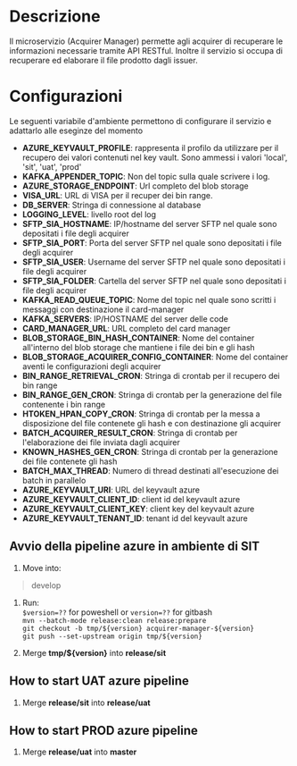 # Descrizione
Il microservizio (Acquirer Manager) permette agli acquirer di recuperare le informazioni necessarie tramite API RESTful. Inoltre il servizio si occupa di recuperare ed elaborare il file prodotto dagli issuer.

# Configurazioni
Le seguenti variabile d'ambiente permettono di configurare il servizio e adattarlo alle eseginze del momento

- **AZURE_KEYVAULT_PROFILE**: rappresenta il profilo da utilizzare per il recupero dei valori contenuti nel key vault. Sono ammessi i valori 'local', 'sit', 'uat', 'prod'
- **KAFKA_APPENDER_TOPIC**: Non del topic sulla quale scrivere i log.
- **AZURE_STORAGE_ENDPOINT**: Url completo del blob storage
- **VISA_URL**: URL di VISA per il recuper dei bin range.
- **DB_SERVER**: Stringa di connessione al database
- **LOGGING_LEVEL**: livello root del log
- **SFTP_SIA_HOSTNAME**: IP/hostname del server SFTP nel quale sono depositati i file degli acquirer
- **SFTP_SIA_PORT**: Porta del server SFTP nel quale sono depositati i file degli acquirer
- **SFTP_SIA_USER**: Username del server SFTP nel quale sono depositati i file degli acquirer
- **SFTP_SIA_FOLDER**: Cartella del server SFTP nel quale sono depositati i file degli acquirer
- **KAFKA_READ_QUEUE_TOPIC**: Nome del topic nel quale sono scritti i messaggi con destinazione il card-manager
- **KAFKA_SERVERS**: IP/HOSTNAME del server delle code
- **CARD_MANAGER_URL**: URL completo del card manager
- **BLOB_STORAGE_BIN_HASH_CONTAINER**: Nome del container all'interno del blob storage che mantiene i file dei bin e gli hash
- **BLOB_STORAGE_ACQUIRER_CONFIG_CONTAINER**: Nome del container aventi le configurazioni degli acquirer
- **BIN_RANGE_RETRIEVAL_CRON**: Stringa di crontab per il recupero dei bin range
- **BIN_RANGE_GEN_CRON**: Stringa di crontab per la generazione del file contenente i bin range
- **HTOKEN_HPAN_COPY_CRON**: Stringa di crontab per la messa a disposizione del file contenete gli hash e con destinazione gli acquirer
- **BATCH_ACQUIRER_RESULT_CRON**: Stringa di crontab per l'elaborazione dei file inviata dagli acquirer
- **KNOWN_HASHES_GEN_CRON**: Stringa di crontab per la generazione dei file contenete gli hash
- **BATCH_MAX_THREAD**: Numero di thread destinati all'esecuzione dei batch in parallelo
- **AZURE_KEYVAULT_URI**: URL del keyvault azure
- **AZURE_KEYVAULT_CLIENT_ID**: client id  del keyvault azure
- **AZURE_KEYVAULT_CLIENT_KEY**: client key  del keyvault azure
- **AZURE_KEYVAULT_TENANT_ID**: tenant id  del keyvault azure

## Avvio della pipeline azure in ambiente di SIT

 1. Move into:
> develop

 1. Run:<br>
    `$version=??` for poweshell or `version=??` for gitbash<br>
 	`mvn --batch-mode release:clean release:prepare`<br>
 	`git checkout -b tmp/${version} acquirer-manager-${version}`<br> 
 	`git push --set-upstream origin tmp/${version}`<br>
 	
 2. Merge **tmp/${version}** into **release/sit**

  ## How to start UAT azure pipeline  
  
 1. Merge **release/sit** into **release/uat**

  ## How to start PROD azure pipeline  
  
 1. Merge **release/uat** into **master**